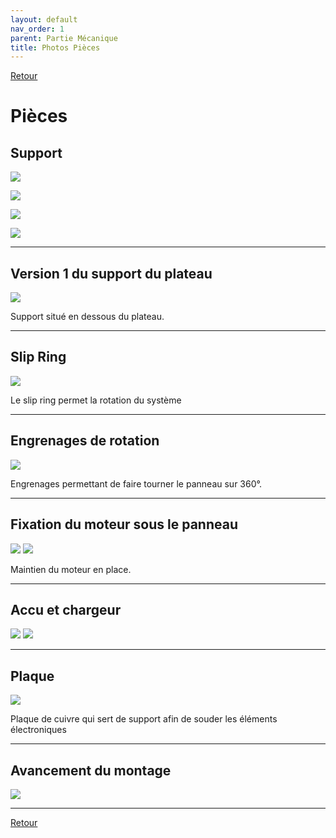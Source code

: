 ```yaml
---
layout: default
nav_order: 1
parent: Partie Mécanique
title: Photos Pièces
---
```


[Retour](partie_mécanique.md)

# Pièces

## Support

![](../Partie_mécanique/Photo_support.jpg)

![](../Partie_mécanique/Photo_support2.jpg)

![](../Partie_mécanique/Photo_support3.jpg)

![](../Partie_mécanique/Photo_support4.jpg)


---

## Version 1 du support du plateau

![](../Partie_mécanique/Photo_panneausupportV1.jpg)

Support situé en dessous du plateau.

---

## Slip Ring

![](../Partie_mécanique/Photo_flipring.jpg)

Le slip ring permet la rotation du système

---

## Engrenages de rotation

![](../Partie_mécanique/Photo_engrenages.jpg)

Engrenages permettant de faire tourner le panneau sur 360°.

---

## Fixation du moteur sous le panneau

![](../Partie_mécanique/Photo_moteur.jpg)
![](../Partie_mécanique/Photo_moteur2.jpg)

Maintien du moteur en place.

---

## Accu et chargeur

![](../Partie_mécanique/Photo_accu.jpg)
![](../Partie_mécanique/Photo_accucharger.jpg)


---

## Plaque

![](../Partie_mécanique/Photo_plaquecuivre.jpg)

Plaque de cuivre qui sert de support afin de souder les éléments électroniques

---

## Avancement du montage

![](../Partie_mécanique/Photo_systememeca1.jpg)

---


[Retour](partie_mécanique.md)  
